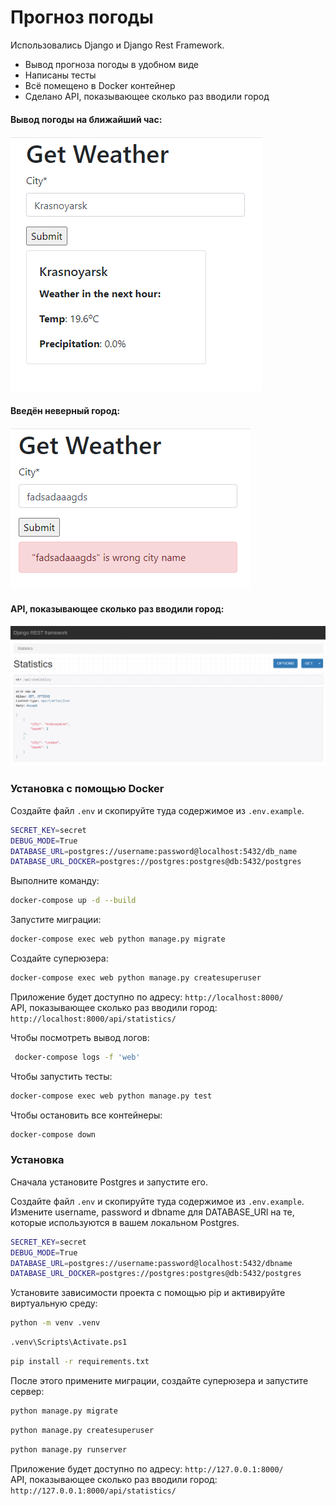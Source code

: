 # Прогноз погоды

Использовались Django и Django Rest Framework.

* Вывод прогноза погоды в удобном виде
* Написаны тесты
* Всё помещено в Docker контейнер
* Сделано API, показывающее сколько раз вводили город

#### Вывод погоды на ближайший час:

![img.png](media/images/img.png)

#### Введён неверный город:

![img_1.png](media/images/img_1.png)

#### API, показывающее сколько раз вводили город:

![img_2.png](media/images/img_2.png)

### Установка с помощью Docker

Создайте файл ```.env``` и скопируйте туда содержимое из ```.env.example```.

```bash
SECRET_KEY=secret
DEBUG_MODE=True
DATABASE_URL=postgres://username:password@localhost:5432/db_name
DATABASE_URL_DOCKER=postgres://postgres:postgres@db:5432/postgres
```

Выполните команду:

```bash
docker-compose up -d --build
```

Запустите миграции:

```bash
docker-compose exec web python manage.py migrate
```

Создайте суперюзера:

```bash
docker-compose exec web python manage.py createsuperuser
```

Приложение будет доступно по адресу: `http://localhost:8000/`<br>
API, показывающее сколько раз вводили город: `http://localhost:8000/api/statistics/`

Чтобы посмотреть вывод логов:

```bash
 docker-compose logs -f 'web'
```

Чтобы запустить тесты:

```bash
docker-compose exec web python manage.py test
```

Чтобы остановить все контейнеры:

```bash
docker-compose down
```

### Установка

Сначала установите Postgres и запустите его.

Создайте файл ```.env``` и скопируйте туда содержимое из ```.env.example```. Измените username, password и dbname для
DATABASE_URl на те, которые используются в вашем локальном Postgres.

```bash
SECRET_KEY=secret
DEBUG_MODE=True
DATABASE_URL=postgres://username:password@localhost:5432/dbname
DATABASE_URL_DOCKER=postgres://postgres:postgres@db:5432/postgres
```

Установите зависимости проекта с помощью pip и активируйте виртуальную среду:

```bash
python -m venv .venv 
```
```bash
.venv\Scripts\Activate.ps1 
```
```bash
pip install -r requirements.txt
```

После этого примените миграции, создайте суперюзера и запустите сервер:

```bash
python manage.py migrate
```
```bash
python manage.py createsuperuser
```
```bash
python manage.py runserver  
```

Приложение будет доступно по адресу: `http://127.0.0.1:8000/`<br>
API, показывающее сколько раз вводили город: `http://127.0.0.1:8000/api/statistics/`









